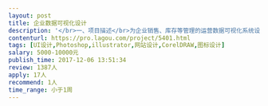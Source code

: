 ```yaml
---                
layout: post       
title: 企业数据可视化设计           
description: '</br>一、项目描述</br>为企业销售、库存等管理的运营数据可视化系统设计UI界面</br></br>二、具体需求</br>主要界面有6页；</br>需要从用户需求角度考虑交互、排版等设计问题；</br>设计简洁明快，能满足设计审美，并有足够的科技感；</br></br>三、可参考</br>各类数据可视化设计作品（dribble、behance搜索关键词：Data visualization，花瓣搜索关键词：数据可视化）；</br>电力企业、销售企业等的运营后台</br></br>四、人员要求</br>必须有过相关经验，有足够多设计可视化案例</br>'     
contenturl: https://pro.lagou.com/project/5401.html      
tags: [UI设计,Photoshop,illustrator,网站设计,CorelDRAW,图标设计]            
salary: 5000-10000元          
publish_time: 2017-12-06 13:51:34         
review: 1387人                   
apply: 17人                   
recommend: 1人                   
time_range: 小于1周              
---                 
```

